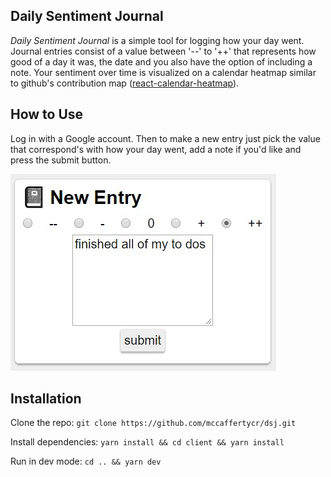 ## Daily Sentiment Journal

_Daily Sentiment Journal_ is a simple tool for logging how your day went. Journal entries consist of a value between '--' to '++' that represents how good of a day it was, the date and you also have the option of including a note. Your sentiment over time is visualized on a calendar heatmap similar to github's contribution map ([react-calendar-heatmap](https://github.com/patientslikeme/react-calendar-heatmap)).

## How to Use

Log in with a Google account. Then to make a new entry just pick the value that correspond's with how your day went, add a note if you'd like and press the submit button.

![journal entry](./screenshots/journalentry.JPG)

## Installation

Clone the repo:
`git clone https://github.com/mccaffertycr/dsj.git`

Install dependencies:
`yarn install && cd client && yarn install`

Run in dev mode:
`cd .. && yarn dev`

